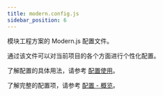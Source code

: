 ```yaml
---
title: modern.config.js
sidebar_position: 6
---
```


模块工程方案的 Modern.js 配置文件。

通过该文件可以对当前项目的各个方面进行个性化配置。

了解配置的具体用法，请参考 [配置使用](/docs/apis/module/config/usage)。

了解完整的配置项，请参考 [配置 - 概览](/docs/apis/module/config)。
